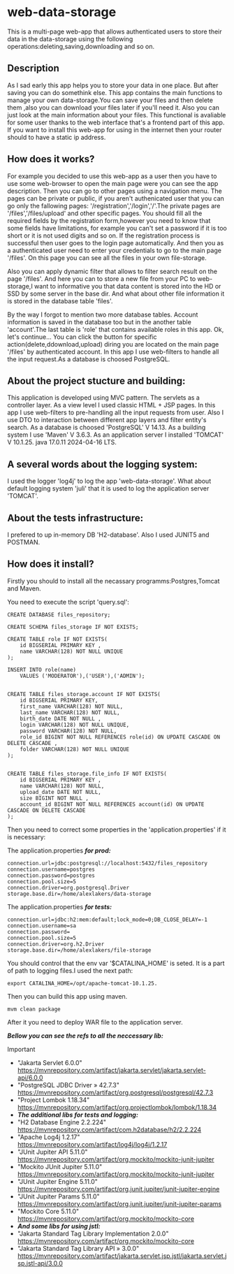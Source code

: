 # web-data-storage
This is a multi-page web-app that allows authenticated users to store their data in the data-storage using the following operations:deleting,saving,downloading and so on.
## Description
As I sad early this app helps you to store your data in one place. But after saving you can do somethink else. This app contains the main functions to manage your own 
data-storage.You can save your files and then delete them ,also you can download your files later if you'll need it.
Also you can just look at the main information about your files. This functional is avaliable for some user thanks to the web interface that's a frontend part of this app.
If you want to install this web-app for using in the internet then your router should to have a static ip address.

## How does it works?
For example you decided to use this web-app as a user then you have to use some web-browser to open the main page were you can see the app description.
Then you can go to other pages using a navigation menu. The pages can be private or public, if you aren't authenicated user that you can go only the fallowing pages:
'/registration','/login','/'.The private pages are '/files','/files/upload' and other specific pages. You should fill all the required fields by the registration form,however you need to know that some 
fields have limitations, for example you can't set a password if it is too short or it is not used digits and so on. If the registration process is successful then user goes to the login page automatically.
And then you as a authenticated user need to enter your credentials to go to the main page '/files'. On this page you can see all the files in your own file-storage.

  Also you can apply dynamic filter that allows to filter search result on the page '/files'. 
And here you can to store a new file from your PC to web-storage,I want to informative you that data content is stored into the HD or SSD by some server in the base dir. And what about other file information it is stored in the database table 'files'.

  By the way I forgot to mention two more database tables.
Account information is saved in the database too but in the another table 'account'.The last table is 'role' that contains available roles in this app.
Ok, let's continue... You can click the button for specific action(delete,ddownload,upload) diring you are located on the main page '/files' by authenticated account.
In this app I use web-filters to handle all the input request.As a database is choosed PostgreSQL.  

## About the project stucture and building:
This application is developed using MVC pattern.
  The servlets as a controller layer. 
  As a view level I used classic HTML + JSP pages.
  In this app I use web-filters to pre-handling all the input requests from user.
  Also I use DTO to interaction between different app layers and filter entity's search.
  As a database is choosed 'PostgreSQL' V 14.13.
  As a building system I use 'Maven' V 3.6.3.
  As an application server I installed 'TOMCAT' V 10.1.25.
  java 17.0.11 2024-04-16 LTS.

## A several words about the logging system:
I used the logger 'log4j' to log the app 'web-data-storage'.
  What about default logging system 'juli' that it is used to log the application server 'TOMCAT'.

## About the tests infrastructure:
I prefered to up in-memory DB 'H2-database'. Also I used JUNIT5 and POSTMAN.

## How does it install?

Firstly you should to install all the necassary programms:Postgres,Tomcat and Maven.

You need to execute the script 'query.sql':

```
CREATE DATABASE files_repository;

CREATE SCHEMA files_storage IF NOT EXISTS;

CREATE TABLE role IF NOT EXISTS(
    id BIGSERIAL PRIMARY KEY ,
    name VARCHAR(128) NOT NULL UNIQUE
);

INSERT INTO role(name) 
    VALUES ('MODERATOR'),('USER'),('ADMIN');


CREATE TABLE files_storage.account IF NOT EXISTS(
    id BIGSERIAL PRIMARY KEY,
    first_name VARCHAR(128) NOT NULL,
    last_name VARCHAR(128) NOT NULL,
    birth_date DATE NOT NULL ,
    login VARCHAR(128) NOT NULL UNIQUE,
    password VARCHAR(128) NOT NULL,
    role_id BIGINT NOT NULL REFERENCES role(id) ON UPDATE CASCADE ON DELETE CASCADE ,
    folder VARCHAR(128) NOT NULL UNIQUE
);


CREATE TABLE files_storage.file_info IF NOT EXISTS(
    id BIGSERIAL PRIMARY KEY ,
    name VARCHAR(128) NOT NULL,
    upload_date DATE NOT NULL,
    size BIGINT NOT NULL ,
    account_id BIGINT NOT NULL REFERENCES account(id) ON UPDATE CASCADE ON DELETE CASCADE
);

```




Then you need to correct some properties in the 'application.properties' if it is necessary:

The application.properties ***for prod:***

```properties
connection.url=jdbc:postgresql://localhost:5432/files_repository
connection.username=postgres
connection.password=postgres
connection.pool.size=5
connection.driver=org.postgresql.Driver
storage.base.dir=/home/alexlakers/data-storage
```

The application.properties ***for tests:***
```
connection.url=jdbc:h2:mem:default;lock_mode=0;DB_CLOSE_DELAY=-1
connection.username=sa
connection.password=
connection.pool.size=5
connection.driver=org.h2.Driver
storage.base.dir=/home/alexlakers/file-storage
```

You should control that the env var '$CATALINA_HOME' is seted.
It is a part of path to logging files.I used the next path:

```
export CATALINA_HOME=/opt/apache-tomcat-10.1.25.
```


Then you can build this app using maven.
```
mvm clean package
```

After it you need to deploy WAR file to the application server.


***Bellow you can see the refs to all the neccessary  lib:***

> [!IMPORTANT]
> - "Jakarta Servlet 6.0.0" https://mvnrepository.com/artifact/jakarta.servlet/jakarta.servlet-api/6.0.0
> - "PostgreSQL JDBC Driver » 42.7.3" https://mvnrepository.com/artifact/org.postgresql/postgresql/42.7.3
> - "Project Lombok 1.18.34" https://mvnrepository.com/artifact/org.projectlombok/lombok/1.18.34
> - ***The additional libs for tests and logging:***
> - "H2 Database Engine 2.2.224" https://mvnrepository.com/artifact/com.h2database/h2/2.2.224
> - "Apache Log4j  1.2.17" https://mvnrepository.com/artifact/log4j/log4j/1.2.17
> - "JUnit Jupiter API 5.11.0" https://mvnrepository.com/artifact/org.mockito/mockito-junit-jupiter
> - "Mockito JUnit Jupiter 5.11.0" https://mvnrepository.com/artifact/org.mockito/mockito-junit-jupiter
> - "JUnit Jupiter Engine 5.11.0" https://mvnrepository.com/artifact/org.junit.jupiter/junit-jupiter-engine
> - "JUnit Jupiter Params 5.11.0" https://mvnrepository.com/artifact/org.junit.jupiter/junit-jupiter-params
> - "Mockito Core 5.11.0" https://mvnrepository.com/artifact/org.mockito/mockito-core
> - ***And some libs for using jstl:***
> - "Jakarta Standard Tag Library Implementation 2.0.0" https://mvnrepository.com/artifact/org.mockito/mockito-core
> - "Jakarta Standard Tag Library API » 3.0.0" https://mvnrepository.com/artifact/jakarta.servlet.jsp.jstl/jakarta.servlet.jsp.jstl-api/3.0.0
